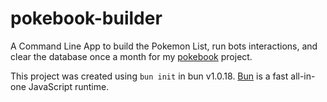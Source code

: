 # pokebook-builder

A Command Line App to build the Pokemon List, run bots interactions, and clear the database once a month for my [pokebook](https://www.pokebook.lol/) project.

This project was created using `bun init` in bun v1.0.18. [Bun](https://bun.sh) is a fast all-in-one JavaScript runtime.
